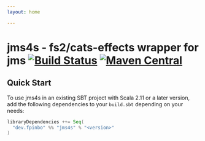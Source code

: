 ```yaml
---
layout: home

---
```


# jms4s - fs2/cats-effects wrapper for jms [![Build Status](https://travis-ci.com/fp-in-bo/jms4s.svg?branch=master)](https://travis-ci.com/fpinbo/jms4s) [![Maven Central](https://maven-badges.herokuapp.com/maven-central/dev.fpinbo/jms4s_2.12/badge.svg)](https://maven-badges.herokuapp.com/maven-central/dev.fpinbo/jms4s_2.12)

## Quick Start

To use jms4s in an existing SBT project with Scala 2.11 or a later version, add the following dependencies to your
`build.sbt` depending on your needs:

```scala
libraryDependencies ++= Seq(
  "dev.fpinbo" %% "jms4s" % "<version>"
)
```